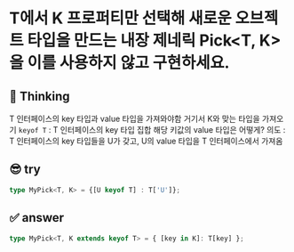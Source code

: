 # T에서 K 프로퍼티만 선택해 새로운 오브젝트 타입을 만드는 내장 제네릭 Pick<T, K>을 이를 사용하지 않고 구현하세요.

## 💭 Thinking

T 인터페이스의 key 타입과 value 타입을 가져와야함
거기서 K와 맞는 타입을 가져오기
`keyof T` : T 인터페이스의 key 타입 집합
해당 키값의 value 타입은 어떻게?
의도 : T 인터페이스의 key 타입들을 U가 갖고, U의 value 타입을 T 인터페이스에서 가져옴

## 😎 try

```ts
type MyPick<T, K> = {[U keyof T] : T['U']};
```

## ✅ answer

```ts
type MyPick<T, K extends keyof T> = { [key in K]: T[key] };
```
